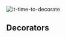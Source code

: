 ![it-time-to-decorate](https://media4.giphy.com/media/YnkUjb6KufcyazTOWO/200w.webp?cid=ecf05e476ms3d7bfxxui7bc4zyv7xh1jm4bwm9weyoay6t94&ep=v1_gifs_search&rid=200w.webp&ct=g)

## Decorators
